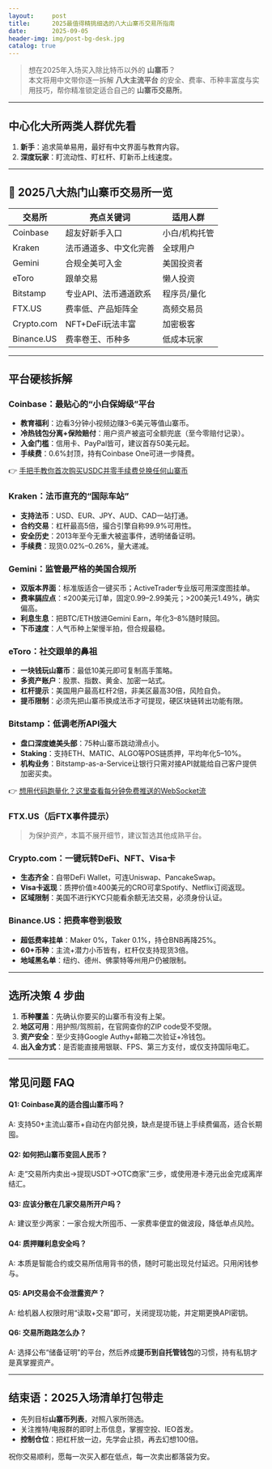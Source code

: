 ```yaml
---
layout:     post
title:      2025最值得精挑细选的八大山寨币交易所指南
date:       2025-09-05
header-img: img/post-bg-desk.jpg
catalog: true
---
```


> 想在2025年入场买入除比特币以外的 **山寨币**？  
> 本文将用中文带你逐一拆解 **八大主流平台** 的安全、费率、币种丰富度与实用技巧，帮你精准锁定适合自己的 **山寨币交易所**。

---

## 中心化大所两类人群优先看
1. **新手**：追求简单易用，最好有中文界面与教育内容。  
2. **深度玩家**：盯流动性、盯杠杆、盯新币上线速度。

---

## 🥇 2025八大热门山寨币交易所一览

| 交易所 | 亮点关键词 | 适用人群 |
|---|---|---|
| Coinbase | 超友好新手入口 | 小白/机构托管 |
| Kraken | 法币通道多、中文化完善 | 全球用户 |
| Gemini | 合规全美可入金 | 美国投资者 |
| eToro | 跟单交易 | 懒人投资 |
| Bitstamp | 专业API、法币通道欧系 | 程序员/量化 |
| FTX.US | 费率低、产品矩阵全 | 高频交易员 |
| Crypto.com | NFT+DeFi玩法丰富 | 加密极客 |
| Binance.US | 费率卷王、币种多 | 低成本玩家 |

---

## 平台硬核拆解

### Coinbase：最贴心的“小白保姆级”平台  
- **教育福利**：边看3分钟小视频边赚3–6美元等值山寨币。  
- **冷热钱包分离+保险赔付**：用户资产被盗可全额兜底（至今零赔付记录）。  
- **入金门槛**：信用卡、PayPal皆可，建议首存50美元起。  
- **手续费**：0.6%封顶，持有Coinbase One可进一步降费。

👉 [手把手教你首次购买USDC并零手续费兑换任何山寨币](https://okxdog.com/)

### Kraken：法币直充的“国际车站”  
- **支持法币**：USD、EUR、JPY、AUD、CAD一站打通。  
- **合约交易**：杠杆最高5倍，撮合引擎自称99.9%可用性。  
- **安全历史**：2013年至今无重大被盗事件，透明储备证明。  
- **手续费**：现货0.02%–0.26%，量大递减。

### Gemini：监管最严格的美国合规所  
- **双版本界面**：标准版适合一键买币；ActiveTrader专业版可用深度图挂单。  
- **费率膈应点**：≤200美元订单，固定0.99–2.99美元；>200美元1.49%，确实偏高。  
- **利息生息**：把BTC/ETH放进Gemini Earn，年化3–8%随时赎回。  
- **下币速度**：人气币种上架慢半拍，但合规最稳。

### eToro：社交跟单的鼻祖  
- **一块钱玩山寨币**：最低10美元即可复制高手策略。  
- **多资产账户**：股票、指数、黄金、加密一站式。  
- **杠杆提示**：美国用户最高杠杆2倍，非美区最高30倍，风险自负。  
- **提币限制**：必须先把山寨币换成法币才可提现，硬区块链转出功能有限。

### Bitstamp：低调老所API强大  
- **盘口深度媲美头部**：75种山寨币跳动滑点小。  
- **Staking**：支持ETH、MATIC、ALGO等POS链质押，平均年化5–10%。  
- **机构业务**：Bitstamp-as-a-Service让银行只需对接API就能给自己客户提供加密买卖。  

👉 [想用代码跑量化？这里查看每分钟免费推送的WebSocket流](https://okxdog.com/)

### FTX.US（后FTX事件提示）  
> 为保护资产，本篇不展开细节，建议暂选其他成熟平台。

### Crypto.com：一键玩转DeFi、NFT、Visa卡  
- **生态齐全**：自带DeFi Wallet，可连Uniswap、PancakeSwap。  
- **Visa卡返现**：质押价值≥400美元的CRO可拿Spotify、Netflix订阅返现。  
- **区域限制**：美国不进行KYC只能看余额无法交易，必须身份认证。  

### Binance.US：把费率卷到极致  
- **超低费率挂单**：Maker 0%，Taker 0.1%，持仓BNB再降25%。  
- **60+币种**：主流+潜力小币皆有，杠杆仅支持现货3倍。  
- **地域黑名单**：纽约、德州、佛蒙特等州用户仍被限制。

---

## 选所决策 4 步曲  
1. **币种覆盖**：先确认你要买的山寨币有没有上架。  
2. **地区可用**：用护照/驾照前，在官网查你的ZIP code受不受限。  
3. **资产安全**：至少支持Google Authy+邮箱二次验证+冷钱包。  
4. **出入金方式**：是否能直接用银联、FPS、第三方支付，或仅支持国际电汇。

---

## 常见问题 FAQ

#### Q1: Coinbase真的适合囤山寨币吗？  
A: 支持50+主流山寨币+自动在内部兑换，缺点是提币链上手续费偏高，适合长期囤。

#### Q2: 如何把山寨币变回人民币？  
A: 走“交易所内卖出→提现USDT→OTC商家”三步，或使用港卡港元出金完成离岸结汇。

#### Q3: 应该分散在几家交易所开户吗？  
A: 建议至少两家：一家合规大所囤币、一家费率便宜的做波段，降低单点风险。

#### Q4: 质押赚利息安全吗？  
A: 本质是智能合约或交易所信用背书的债，随时可能出现兑付延迟。只用闲钱参与。

#### Q5: API交易会不会泄露资产？  
A: 给机器人权限时用“读取+交易”即可，关闭提现功能，并定期更换API密钥。

#### Q6: 交易所跑路怎么办？  
A: 选择公布“储备证明”的平台，然后养成**提币到自托管钱包**的习惯，持有私钥才是真掌握资产。

---

## 结束语：2025入场清单打包带走  
- 先列目标**山寨币列表**，对照八家所筛选。  
- 关注推特/电报群的即时上币信息，掌握空投、IEO首发。  
- **控制仓位**：把杠杆放一边，先学会止损，再去幻想100倍。  

祝你交易顺利，愿每一次买入都在低点，每一次卖出都落袋为安。